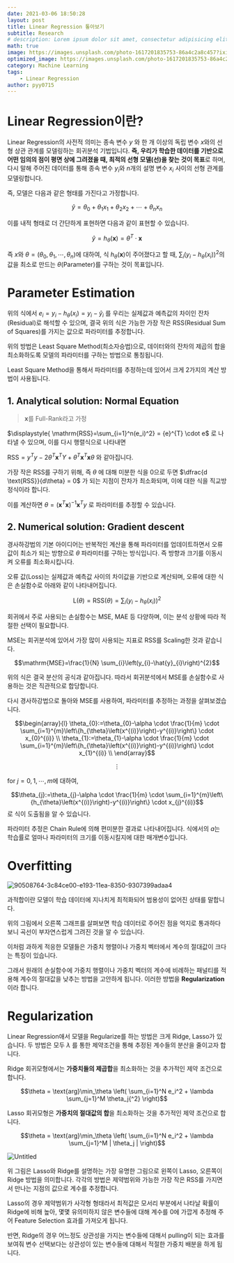 ```yaml
---
date: 2021-03-06 18:50:28
layout: post
title: Linear Regression 톺아보기
subtitle: Research
# description: Lorem ipsum dolor sit amet, consectetur adipisicing elit, sed do eiusmod tempor incididunt ut labore et dolore magna aliqua.
math: true
image: https://images.unsplash.com/photo-1617201835753-86a4c2a8c457?ixid=MXwxMjA3fDB8MHxwaG90by1wYWdlfHx8fGVufDB8fHw%3D&ixlib=rb-1.2.1&auto=format&fit=crop&w=1650&q=80
optimized_image: https://images.unsplash.com/photo-1617201835753-86a4c2a8c457?ixid=MXwxMjA3fDB8MHxwaG90by1wYWdlfHx8fGVufDB8fHw%3D&ixlib=rb-1.2.1&auto=format&fit=crop&w=1650&q=80
category: Machine Learning
tags:
    - Linear Regression
author: pyy0715
---
```


# Linear Regression이란?

Linear Regression의 사전적 의미는 종속 변수 $y$ 와 한 개 이상의 독립 변수 $x$와의 선형 상관 관계를 모델링하는 회귀분석 기법입니다. **즉, 우리가 학습한 데이터를 기반으로 어떤 임의의 점이 평면 상에 그려졌을 때, 최적의 선형 모델(선)을 찾는 것이 목표**로 하며, 다시 말해 주어진 데이터를 통해 종속 변수 $y_i$와 $n$개의 설명 변수 $x_i$ 사이의 선형 관계를 모델링합니다. 

즉, 모델은 다음과 같은 형태를 가진다고 가정합니다.

$$\widehat{y}=\theta_{0}+\theta_{1} x_{1}+\theta_{2} x_{2}+\cdots+\theta_{n}x_{n}$$

이를 내적 형태로 더 간단하게 표현하면 다음과 같이 표현할 수 있습니다.

$$\widehat{y}=h_{\theta}(\textbf{x})=\theta^{T}\cdot\textbf{x}$$

즉 $x$와 ${\theta}=\left(\theta_{0}, \theta_{1}, \cdots, \theta_{n}\right)$에 대하여, 식 $h_{\theta}(\textbf{x})$이 주어졌다고 할 때, $\sum_{i}\left(y_{i}-h_{\theta}({x_i})\right)^{2}$의 값을 최소로 만드는 ${\theta}$(Parameter)를 구하는 것이 목표입니다.

# Parameter Estimation
위의 식에서 $e_{i} = y_{i}-h_{\theta}({x_i}) = y_{i}-\hat{y}_{i}$ 를 우리는 실제값과 예측값의 차이인 잔차(Residual)로 해석할 수 있으며, 결국 위의 식은 가능한 가장 작은 RSS(Residual Sum of Squares)를 가지는 값으로 파라미터를 추정합니다. 

위의 방법은 Least Square Method(최소자승법)으로, 데이터와의 잔차의 제곱의 합을 최소화하도록 모델의 파라미터를 구하는 방법으로 통칭됩니다.

Least Square Method을 통해서 파라미터를 추정하는데 있어서 크게 2가지의 계산 방법이 사용됩니다.

## 1. Analytical solution: Normal Equation
> $\textbf{x}$를 Full-Rank라고 가정

$\displaystyle{ \mathrm{RSS}=\sum_{i=1}^n(e_i)^2} = {e}^{T} \cdot e$ 로 나타낼 수 있으며, 이를 다시 행렬식으로 나타내면 

$\mathrm{RSS} = y^{T}y -2\theta^{T} \textbf{x}^{T}Y + \theta^{T}\textbf{x}^{T}\textbf{x} \theta$ 와 같아집니다.

가장 작은 RSS를 구하기 위해, 즉 ${\theta}$ 에 대해 미분한 식을 0으로 두면 $\dfrac{d \text{RSS}}{d\theta} = 0$ 가 되는 지점이 잔차가 최소화되며, 이에 대한 식을 직교방정식이라 합니다. 

이를 계산하면 $\theta=\left(\textbf{x}^{T}\textbf{x}\right)^{-1}\textbf{x}^{T} y$ 로 파라미터를 추정할 수 있습니다.

## 2. Numerical solution: Gradient descent

경사하강법의 기본 아이디어는 반복적인 계산을 통해 파라미터를 업데이트하면서 오류 값이 최소가 되는 방향으로 $\theta$ 파라미터를 구하는 방식입니다. 즉 방향과 크기를 이동시켜 오류를 최소화시킵니다. 

오류 값(Loss)는 실제값과 예측값 사이의 차이값을 기반으로 계산되며, 오류에 대한 식은 손실함수로 아래와 같이 나타내어집니다.

$$\mathrm{L}(\theta) = \mathrm{RSS}(\theta) = \sum_{i}\left(y_{i}-h_{\theta}({x_i})\right)^{2}$$

회귀에서 주로 사용되는 손실함수는 MSE, MAE 등 다양하며, 이는 분석 상황에 따라 적절한 선택이 필요합니다. 

MSE는 회귀분석에 있어서 가장 많이 사용되는 지표로 RSS를 Scaling한 것과 같습니다. 

$$\mathrm{MSE}=\frac{1}{N} \sum_{i}\left(y_{i}-\hat{y}_{i}\right)^{2}$$

위의 식은 결국 분산의 공식과 같아집니다. 따라서 회귀분석에서 MSE를 손실함수로 사용하는 것은 직관적으로 합당합니다. 

다시 경사하강법으로 돌아와 MSE를 사용하여, 파라미터를 추정하는 과정을 살펴보겠습니다.

$$\begin{array}{l}
\theta_{0}:=\theta_{0}-\alpha \cdot \frac{1}{m} \cdot \sum_{i=1}^{m}\left\{h_{\theta}\left(x^{(i)}\right)-y^{(i)}\right\} \cdot x_{0}^{(i)} \\
\theta_{1}:=\theta_{1}-\alpha \cdot \frac{1}{m} \cdot \sum_{i=1}^{m}\left\{h_{\theta}\left(x^{(i)}\right)-y^{(i)}\right\} \cdot x_{1}^{(i)} \\
\end{array}$$

$$ \vdots $$

$\text { for } j=0,1, \cdots, m$에 대하여, 

$$\theta_{j}:=\theta_{j}-\alpha \cdot \frac{1}{m} \cdot \sum_{i=1}^{m}\left\{h_{\theta}\left(x^{(i)}\right)-y^{(i)}\right\} \cdot x_{j}^{(i)}$$ 로 식이 도출됨을 알 수 있습니다. 

파라미터 추정은 Chain Rule에 의해 편미분한 결과로 나타내어집니다. 식에서의  $a$는 학습률로 얼마나 파라미터의 크기를 이동시킬지에 대한 매개변수입니다.

# Overfitting

![90508764-3c84ce00-e193-11ea-8350-9307399adaa4](https://user-images.githubusercontent.com/47301926/110414814-03cb2880-80d4-11eb-8893-8850fbcb4cb4.png)

과적합이란 모델이 학습 데이터에 지나치게 최적화되어 범용성이 없어진 상태를 말합니다. 

위의 그림에서 오른쪽 그래프를 살펴보면 학습 데이터로 주어진 점을 억지로 통과하다 보니 곡선이 부자연스럽게 그려진 것을 알 수 있습니다.

이처럼 과하게 적응한 모델들은 가중치 행렬이나 가중치 벡터에서 계수의 절대값이 크다는 특징이 있습니다.

그래서 원래의 손실함수에 가중치 행렬이나 가중치 벡터의 계수에 비례하는 패널티를 적용해 계수의 절대값을 낮추는 방법을 고안하게 됩니다. 이러한 방법을 **Regularization**이라 합니다.




# Regularization

Linear Regression애서 모델을 Regularize를 하는 방법은 크게 Ridge, Lasso가 있습니다. 두 방법은 모두 $\lambda$ 를 통한 제약조건을 통해 추정된 계수들의 분산을 줄이고자 합니다.

Ridge 회귀모형에서는 **가중치들의 제곱합**을 최소화하는 것을 추가적인 제약 조건으로 합니다.

$$\theta = \text{arg}\min_\theta \left( \sum_{i=1}^N e_i^2 + \lambda \sum_{j=1}^M \theta_j{^2} \right)$$

Lasso 회귀모형은 **가중치의 절대값의 합**을 최소화하는 것을 추가적인 제약 조건으로 합니다.

$$\theta = \text{arg}\min_\theta \left( \sum_{i=1}^N e_i^2 + \lambda \sum_{j=1}^M | \theta_j | \right)$$


![Untitled](https://user-images.githubusercontent.com/47301926/110247503-f0bf3800-7faf-11eb-8106-5fb00f1441be.png)

위 그림은 Lasso와 Ridge를 설명하는 가장 유명한 그림으로 왼쪽이 Lasso, 오른쪽이 Ridge 방법을 의미합니다. 각각의 방법은 제약범위와 가능한 가장 작은 RSS를 가지면서 만나는 지점의 값으로 계수를 추정합니다.

Lasso의 경우 제약범위가 사각형 형태라서 최적값은 모서리 부분에서 나타날 확률이 Ridge에 비해 높아, 몇몇 유의미하지 않은 변수들에 대해 계수를 0에 가깝게 추정해 주어 Feature Selection 효과를 가져오게 됩니다. 

반면, Ridge의 경우 어느정도 상관성을 가지는 변수들에 대해서 pulling이 되는 효과를 보여줘 변수 선택보다는 상관성이 있는 변수들에 대해서 적절한 가중치 배분을 하게 됩니다.